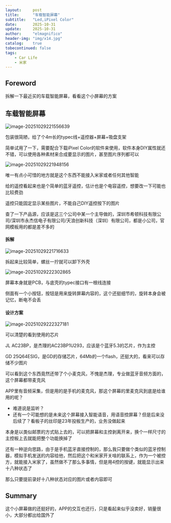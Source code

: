 ```yaml
---
layout:     post
title:      "车载智能屏幕"
subtitle:   "Led,iPixel Color"
date:       2025-10-31
update:     2025-10-31
author:     "elmagnifico"
header-img: "img/x14.jpg"
catalog:    true
tobecontinued: false
tags:
    - Car Life
    - 米家
---
```


## Foreword

拆解一下最近买的车载智能屏幕，看看这个小屏幕的方案



## 车载智能屏幕

![image-20251029221556639](https://img.elmagnifico.tech/static/upload/elmagnifico/202510292216788.png)

包装很简陋，给了个4m长的typec线+遥控器+屏幕+吸盘支架

简单试用了一下，需要配合下载iPixel Color的软件来使用，软件本身DIY属性就还不错，可以使用各种素材来合成要显示的图片，甚至图片序列都可以

![image-20251029221948156](https://img.elmagnifico.tech/static/upload/elmagnifico/202510292219263.png)

唯一有点小可惜的地方就是这个东西不能接入米家或者任何其他智能

给的遥控看起来也是个简单的蓝牙遥控，估计也是个电容遥控，想要改一下可能也比较费劲

遥控只能固定显示某些图片，不能自己DIY遥控按下的图片



查了一下产品源，应该是这三个公司中某一个主导做的，深圳市希顿科技有限公司/深圳市永杰信电子有限公司/天浪创新科技（深圳）有限公司，都是小公司，官网模板用的都是差不多的



#### 拆解

![image-20251029221716633](https://img.elmagnifico.tech/static/upload/elmagnifico/202510292217750.png)

拆起来比较简单，螺丝一拧就可以卸下外壳

![image-20251029222302865](https://img.elmagnifico.tech/static/upload/elmagnifico/202510292223970.png)

屏幕本身就是PCB，与底壳的typec接口有一根线连接

侧面有一个小按钮，按钮是用来旋转屏幕内容的，这个还挺细节的，旋转本身会被记忆，断电不会丢



#### 设计方案

![image-20251029222327181](https://img.elmagnifico.tech/static/upload/elmagnifico/202510292224087.png)

可以清楚的看到使用的芯片

JL AC23BP，是杰理的AC23BP1U293，应该是个蓝牙5.3的芯片，作为主控

GD 25Q64ESIG，是GD的存储芯片，64Mb的一个flash，还挺大的，看来可以存储不少图片

可以看到这个东西竟然还带了个小麦克风，不愧是杰理，专业做蓝牙音频方面的，这个屏幕都带麦克风

APP里有音频采集，但是用的是手机的麦克风，那这个屏幕的里麦克风到底是给谁用的呢？

- 难道说是监听？
- 还有一个可能想的是未来这个屏幕接入智能语音，用语音控屏幕？但是后来没后续了？看板子的丝印是23年投板生产的，业务没做起来



本身是以类似邮票的方式贴上去的，可以把屏幕和主控剥离开来，换个一样尺寸的主控板上去就能把整个功能换掉了

还有一种逆向思路，由于是手机蓝牙直接控制的，那么我只要做个类似的蓝牙控制器，模拟手机发送的内容给他，然后把这个和米家开关啥的联系上，作为一个被控方，就能接入米家了，虽然做不了那么多事情，但是用4控的按键，就能显示出来十八种状态了

那么只要提前录好十八种状态对应的图片或者内容即可



## Summary

这个小屏幕做的还挺好的，APP的交互也还行，只是看起来似乎没卖好，销量很小，大部分都出给国外了
